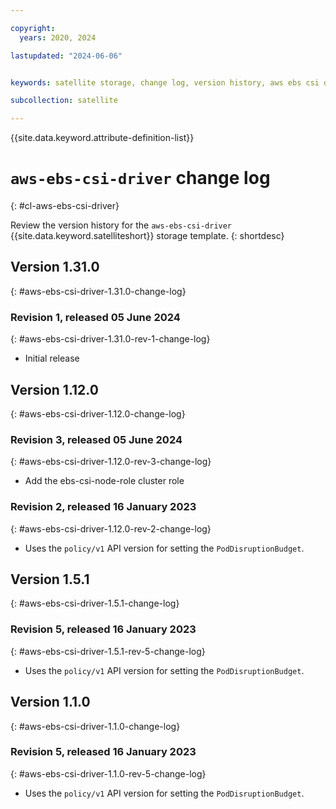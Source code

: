 ```yaml
---

copyright:
  years: 2020, 2024

lastupdated: "2024-06-06"


keywords: satellite storage, change log, version history, aws ebs csi driver

subcollection: satellite

---
```


{{site.data.keyword.attribute-definition-list}}

# `aws-ebs-csi-driver` change log
{: #cl-aws-ebs-csi-driver}

Review the version history for the `aws-ebs-csi-driver` {{site.data.keyword.satelliteshort}} storage template.
{: shortdesc}

## Version 1.31.0
{: #aws-ebs-csi-driver-1.31.0-change-log}


### Revision 1, released 05 June 2024
{: #aws-ebs-csi-driver-1.31.0-rev-1-change-log}


- Initial release


## Version 1.12.0
{: #aws-ebs-csi-driver-1.12.0-change-log}


### Revision 3, released 05 June 2024
{: #aws-ebs-csi-driver-1.12.0-rev-3-change-log}


- Add the ebs-csi-node-role cluster role 

### Revision 2, released 16 January 2023
{: #aws-ebs-csi-driver-1.12.0-rev-2-change-log}


- Uses the `policy/v1` API version for setting the `PodDisruptionBudget`. 


## Version 1.5.1
{: #aws-ebs-csi-driver-1.5.1-change-log}


### Revision 5, released 16 January 2023
{: #aws-ebs-csi-driver-1.5.1-rev-5-change-log}


- Uses the `policy/v1` API version for setting the `PodDisruptionBudget`. 


## Version 1.1.0
{: #aws-ebs-csi-driver-1.1.0-change-log}


### Revision 5, released 16 January 2023
{: #aws-ebs-csi-driver-1.1.0-rev-5-change-log}


- Uses the `policy/v1` API version for setting the `PodDisruptionBudget`. 


